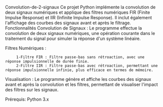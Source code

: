 Convolution-de-2-signaux Ce projet Python implémente la convolution de deux signaux numériques et applique des filtres numériques FIR (Finite Impulse Response) et IIR (Infinite Impulse Response). Il inclut également l'affichage des courbes des signaux avant et après le filtrage. Fonctionnalités Convolution de Signaux : Le programme effectue la convolution de deux signaux numériques, une opération courante dans le traitement du signal pour simuler la réponse d'un système linéaire.

Filtres Numériques :

         1-Filtre FIR : Filtre passe-bas sans rétroaction, avec une réponse impulsionnelle de durée finie.
         2-Filtre IIR : Filtre passe-bas avec rétroaction, permettant une réponse impulsionnelle infinie, plus efficace en termes de mémoire.
Visualisation : Le programme génère et affiche les courbes des signaux avant et après la convolution et les filtres, permettant de visualiser l'impact des filtres sur les signaux.

Prérequis: Python 3.x
